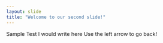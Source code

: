 ```yaml
---
layout: slide
title: "Welcome to our second slide!"
---
```

Sample Test I would write here
Use the left arrow to go back!
